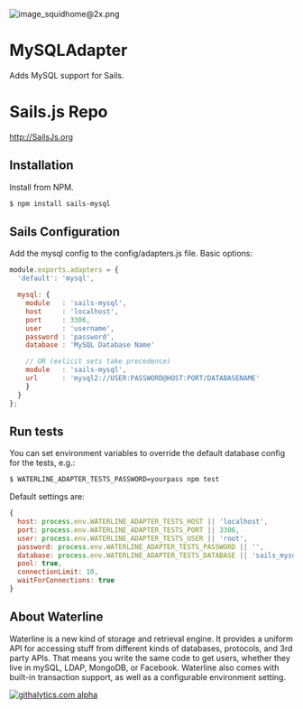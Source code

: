 ![image_squidhome@2x.png](http://i.imgur.com/RIvu9.png)

# MySQLAdapter

Adds MySQL support for Sails.

# Sails.js Repo
http://SailsJs.org

## Installation

Install from NPM.

```bash
$ npm install sails-mysql
```

## Sails Configuration

Add the mysql config to the config/adapters.js file.  Basic options:

```javascript
module.exports.adapters = {
  'default': 'mysql',

  mysql: {
    module   : 'sails-mysql',
    host     : 'localhost',
    port     : 3306,
    user     : 'username',
    password : 'password',
    database : 'MySQL Database Name'

    // OR (exlicit sets take precedence)
    module   : 'sails-mysql',
    url      : 'mysql2://USER:PASSWORD@HOST:PORT/DATABASENAME'
    }
  }
};
```

## Run tests

You can set environment variables to override the default database config for the tests, e.g.:

```sh
$ WATERLINE_ADAPTER_TESTS_PASSWORD=yourpass npm test
```


Default settings are:

```javascript
{
  host: process.env.WATERLINE_ADAPTER_TESTS_HOST || 'localhost',
  port: process.env.WATERLINE_ADAPTER_TESTS_PORT || 3306,
  user: process.env.WATERLINE_ADAPTER_TESTS_USER || 'root',
  password: process.env.WATERLINE_ADAPTER_TESTS_PASSWORD || '',
  database: process.env.WATERLINE_ADAPTER_TESTS_DATABASE || 'sails_mysql',
  pool: true,
  connectionLimit: 10,
  waitForConnections: true
}
```


## About Waterline
Waterline is a new kind of storage and retrieval engine.  It provides a uniform API for accessing stuff from different kinds of databases, protocols, and 3rd party APIs.  That means you write the same code to get users, whether they live in mySQL, LDAP, MongoDB, or Facebook.
Waterline also comes with built-in transaction support, as well as a configurable environment setting.



[![githalytics.com alpha](https://cruel-carlota.pagodabox.com/a22d3919de208c90c898986619efaa85 "githalytics.com")](http://githalytics.com/mikermcneil/sails-mysql)
